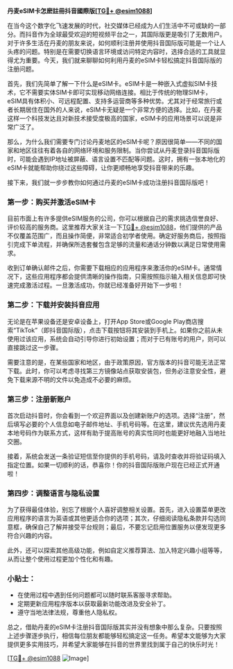 **丹麦eSIM卡怎麽註冊抖音國際版[[TG💪+ @esim1088](https://t.me/s/esim1088)]**

在当今这个数字化飞速发展的时代，社交媒体已经成为人们生活中不可或缺的一部分。而抖音作为全球最受欢迎的短视频平台之一，其国际版更是吸引了无数用户。对于许多生活在丹麦的朋友来说，如何顺利注册并使用抖音国际版可能是一个让人头疼的问题。特别是在需要切换语言环境或访问特定内容时，选择合适的工具就显得尤为重要。今天，我们就来聊聊如何利用丹麦的eSIM卡轻松搞定抖音国际版的注册问题。

首先，我们先简单了解一下什么是eSIM卡。eSIM卡是一种嵌入式虚拟SIM卡技术，它不需要实体SIM卡即可实现移动网络连接。相比于传统的物理SIM卡，eSIM具有体积小、可远程配置、支持多运营商等多种优势。尤其对于经常旅行或者长期居住在国外的人来说，eSIM卡无疑是一个非常方便的选择。比如，在丹麦这样一个科技发达且对新技术接受度极高的国家，eSIM卡的应用场景可以说是非常广泛了。

那么，为什么我们需要专门讨论丹麦地区的eSIM卡呢？原因很简单——不同的国家和地区往往有着各自的网络环境和服务限制。当你尝试从丹麦登录抖音国际版时，可能会遇到IP地址被屏蔽、语言设置不匹配等问题。这时，拥有一张本地化的eSIM卡就能帮助你绕过这些障碍，让你更顺畅地享受抖音带来的乐趣。

接下来，我们就一步步教你如何通过丹麦的eSIM卡成功注册抖音国际版吧！

### 第一步：购买并激活eSIM卡

目前市面上有许多提供eSIM服务的公司，你可以根据自己的需求挑选信誉良好、评价较高的服务商。这里推荐大家关注一下[TG💪+ @esim1088](https://t.me/s/esim1088)，他们提供的产品不仅覆盖范围广，而且操作简便，非常适合初学者使用。确定好服务商后，按照指引完成下单流程，并确保所选套餐包含足够的流量和通话分钟数以满足日常使用需求。

收到订单确认邮件之后，你需要下载相应的应用程序来激活你的eSIM卡。通常情况下，这些应用程序都会提供清晰的操作指南，只需按照指示输入相关信息即可快速完成激活过程。一旦激活成功，你就已经准备好开始下一步啦！

### 第二步：下载并安装抖音应用

无论是在苹果设备还是安卓设备上，打开App Store或Google Play商店搜索“TikTok”（即抖音国际版），点击下载按钮将其安装到手机上。如果你之前从未使用过该应用，系统会自动引导你进行初始设置；而对于已有账号的用户，则可以直接跳过这一步骤。

需要注意的是，在某些国家和地区，由于政策原因，官方版本的抖音可能无法正常下载。此时，你可以考虑寻找第三方镜像站点获取安装包，但务必注意安全性，避免下载来源不明的文件以免造成不必要的麻烦。

### 第三步：注册新账户

首次启动抖音时，你会看到一个欢迎界面以及创建新账户的选项。选择“注册”，然后填写必要的个人信息如电子邮件地址、手机号码等。在这里，建议优先选用丹麦本地号码作为联系方式，这样有助于提高账号的真实性同时也能更好地融入当地社交圈。

接着，系统会发送一条验证短信至你提供的手机号码，请及时查收并将验证码填入指定位置。如果一切顺利的话，恭喜你！你的抖音国际版账户现在已经正式开通啦！

### 第四步：调整语言与隐私设置

为了获得最佳体验，别忘了根据个人喜好调整相关设置。首先，进入设置菜单更改应用程序的语言为英语或其他更适合你的选项；其次，仔细阅读隐私条款并勾选同意框，确保自己了解并接受平台规则；最后，不要忘记启用位置服务以便发现更多符合兴趣的内容。

此外，还可以探索其他高级功能，例如自定义推荐算法、加入特定兴趣小组等等，从而让整个使用过程更加个性化和有趣。

### 小贴士：

- 在使用过程中遇到任何问题都可以随时联系客服寻求帮助。
- 定期更新应用程序版本以获取最新功能改进及安全补丁。
- 遵守当地法律法规，尊重他人隐私权。

总之，借助丹麦的eSIM卡注册抖音国际版其实并没有想象中那么复杂。只要按照上述步骤逐步执行，相信每位朋友都能够轻松搞定这一任务。希望本文能够为大家提供更多实用技巧，并希望大家能够在抖音的世界里找到属于自己的快乐时光！

[[TG💪+ @esim1088](https://t.me/s/esim1088) ![Image](https://i.postimg.cc/4NQfJmqS/Snipaste-2025-05-13-00-14-12.png)]